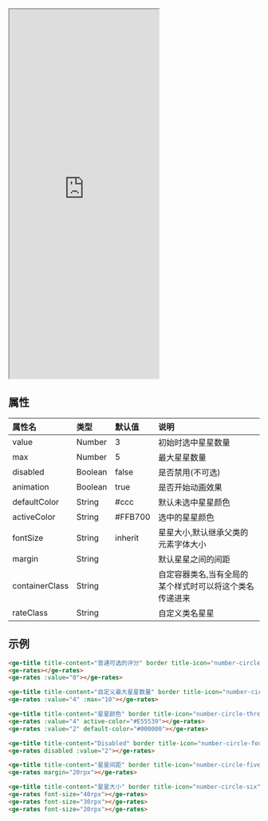 <div class="simulator">
    <iframe src="https://h5.geui.xyz/#/pages/component/rates" height="740px"></iframe>
</div>

## 属性
|属性名|类型|默认值|说明|
|:----|:----|:----|:----|
|value          |Number |3      |初始时选中星星数量|
|max            |Number |5      |最大星星数量|
|disabled       |Boolean|false  |是否禁用(不可选)|
|animation      |Boolean|true   |是否开始动画效果|
|defaultColor   |String |#ccc   |默认未选中星星颜色|
|activeColor    |String |#FFB700|选中的星星颜色|
|fontSize       |String |inherit|星星大小,默认继承父类的元素字体大小|
|margin         |String |       |默认星星之间的间距|
|containerClass |String |       |自定容器类名,当有全局的某个样式时可以将这个类名传递进来|
|rateClass      |String |       |自定义类名星星|

## 示例
```html
<ge-title title-content="普通可选的评分" border title-icon="number-circle-one" category category-content="RATES"></ge-title>
<ge-rates></ge-rates>
<ge-rates :value="0"></ge-rates>

<ge-title title-content="自定义最大星星数量" border title-icon="number-circle-two" category category-content="RATES"></ge-title>
<ge-rates :value="4" :max="10"></ge-rates>

<ge-title title-content="星星颜色" border title-icon="number-circle-three" category category-content="RATES"></ge-title>
<ge-rates :value="4" active-color="#E55539"></ge-rates>
<ge-rates :value="2" default-color="#000000"></ge-rates>

<ge-title title-content="Disabled" border title-icon="number-circle-four" category category-content="RATES"></ge-title>
<ge-rates disabled :value="2"></ge-rates>

<ge-title title-content="星星间距" border title-icon="number-circle-five" category category-content="RATES"></ge-title>
<ge-rates margin="20rpx"></ge-rates>

<ge-title title-content="星星大小" border title-icon="number-circle-six" category category-content="RATES"></ge-title>
<ge-rates font-size="40rpx"></ge-rates>
<ge-rates font-size="30rpx"></ge-rates>
<ge-rates font-size="20rpx"></ge-rates>
```